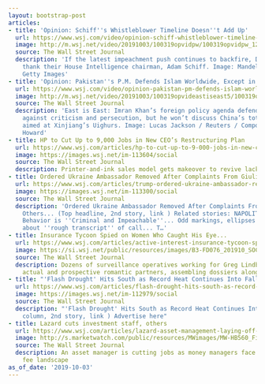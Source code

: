 ```yaml
---
layout: bootstrap-post
articles:
- title: 'Opinion: Schiff''s Whistleblower Timeline Doesn''t Add Up'
  url: https://www.wsj.com/video/opinion-schiff-whistleblower-timeline-doesnt-add-up/A2EAD711-223B-41A2-904D-1DF2DEF30F24.html
  image: http://m.wsj.net/video/20191003/100319opvidpw/100319opvidpw_1280x720.jpg
  source: The Wall Street Journal
  description: 'If the latest impeachment push continues to backfire, Democrats can
    thank their House Intelligence chairman, Adam Schiff. Image: Mandel Ngan/AFP via
    Getty Images'
- title: 'Opinion: Pakistan''s P.M. Defends Islam Worldwide, Except in China'
  url: https://www.wsj.com/video/opinion-pakistan-pm-defends-islam-worldwide-except-in-china/D98CCA48-5C0D-4DDF-8C9A-9E0BF3A00D91.html
  image: http://m.wsj.net/video/20191003/100319opvideastiseast5/100319opvideastiseast5_1280x720.jpg
  source: The Wall Street Journal
  description: 'East is East: Imran Khan’s foreign policy agenda defends Islam globally
    against criticism and persecution, but he won’t discuss China’s totalitarian program
    aimed at Xinjiang’s Uighurs. Image: Lucas Jackson / Reuters / Composite: Brad
    Howard'
- title: HP to Cut Up to 9,000 Jobs in New CEO’s Restructuring Plan
  url: https://www.wsj.com/articles/hp-to-cut-up-to-9-000-jobs-in-new-ceos-restructuring-plan-11570143485
  image: https://images.wsj.net/im-113604/social
  source: The Wall Street Journal
  description: Printer-and-ink sales model gets makeover to revive lackluster earnings
- title: Ordered Ukraine Ambassador Removed After Complaints From Giuliani, Others...
  url: https://www.wsj.com/articles/trump-ordered-ukraine-ambassador-removed-after-complaints-from-giuliani-others-11570137147
  image: https://images.wsj.net/im-113300/social
  source: The Wall Street Journal
  description: 'Ordered Ukraine Ambassador Removed After Complaints From Giuliani,
    Others... (Top headline, 2nd story, link ) Related stories: NAPOLITANO: Trump
    Behavior is ''Criminal and Impeachable''... Odd markings, ellipses fuel doubts
    about ''rough transcript'' of call... T…'
- title: Insurance Tycoon Spied on Women Who Caught His Eye...
  url: https://www.wsj.com/articles/active-interest-insurance-tycoon-spied-on-women-who-caught-his-eye-11570117310
  image: https://si.wsj.net/public/resources/images/B3-FD076_201910_SOC_20191002215458.jpg
  source: The Wall Street Journal
  description: Dozens of surveillance operatives working for Greg Lindberg tailed
    actual and prospective romantic partners, assembling dossiers along the way
- title: "'Flash Drought' Hits South as Record Heat Continues Into Fall..."
  url: https://www.wsj.com/articles/flash-drought-hits-south-as-record-heat-continues-into-fall-11570058348
  image: https://images.wsj.net/im-112979/social
  source: The Wall Street Journal
  description: "'Flash Drought' Hits South as Record Heat Continues Into Fall... (Third
    column, 2nd story, link ) Advertise here"
- title: Lazard cuts investment staff, others
  url: https://www.wsj.com/articles/lazard-asset-management-laying-off-as-much-as-7-of-global-workforce-11570117477?mod=lead_feature_below_a_pos1
  image: http://s.marketwatch.com/public/resources/MWimages/MW-HB560_Fired_ZG_20190108123302.jpg
  source: The Wall Street Journal
  description: An asset manager is cutting jobs as money managers face a shrinking
    fee landscape
as_of_date: '2019-10-03'
---
```


